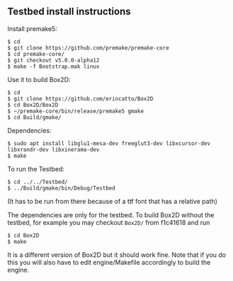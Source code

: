 ## Testbed install instructions

Install premake5:

    $ cd
    $ git clone https://github.com/premake/premake-core
    $ cd premake-core/
    $ git checkout v5.0.0-alpha12
    $ make -f Bootstrap.mak linux

Use it to build Box2D:

    $ cd
    $ git clone https://github.com/erincatto/Box2D
    $ cd Box2D/Box2D
    $ ~/premake-core/bin/release/premake5 gmake
    $ cd Build/gmake/

Dependencies:

    $ sudo apt install libglu1-mesa-dev freeglut3-dev libxcursor-dev libxrandr-dev libxinerama-dev
    $ make

To run the Testbed:

    $ cd ../../Testbed/
    $ ../Build/gmake/bin/Debug/Testbed 

(It has to be run from there because of a ttf font that has a relative path)

The dependencies are only for the testbed. To build Box2D without the testbed,
for example you may checkout `Box2D/` from f1c41618 and run

    $ cd Box2D
    $ make

It is a different version of Box2D but it should work fine.
Note that if you do this you will also have to edit engine/Makefile
accordingly to build the engine.
